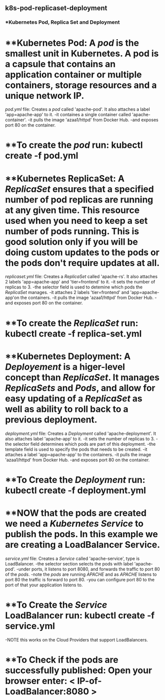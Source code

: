 ## k8s-pod-replicaset-deployment

### *Kubernetes Pod, Replica Set and Deployment


# **Kubernetes Pod: A *pod* is the smallest unit in Kubernetes. A pod is a capsule that contains an application container or multiple containers, storage resources and a unique network IP.

*pod.yml* file: Creates a *pod* called 'apache-pod'. It also attaches a label 'app=apache-app' to it. 
-it containes a single container called 'apache-container'.
-it pulls the image 'azaa1/httpd' from Docker Hub.
-and exposes port 80 on the container. 

# **To create the *pod* run: kubectl create -f pod.yml 


# **Kubernetes ReplicaSet: A *ReplicaSet* ensures that a specified number of pod replicas are running at any given time. This resource used when you need to keep a set number of pods running. This is good solution only if you will be doing custom updates to the pods or the pods don't require updates at all.

*replicaset.yml* file: Creates a *ReplicaSet* called 'apache-rs'. It also attaches 2 labels 'app=apache-app' and 'tier=frontend' to it.
-it sets the number of replicas to 3. 
-the selector field is used to detemine which pods the *ReplicaSet* manages. 
-it attaches 2 labels 'tier=frontend' and 'app=apache-app'on the containers.
-it pulls the image 'azaa1/httpd' from Docker Hub. 
-and exposes port 80 on the container. 

# **To create the *ReplicaSet* run: kubectl create -f replica-set.yml 


# **Kubernetes Deployment: A *Deployement* is a higer-level concept than *ReplicaSet*. It manages *ReplicaSets* and *Pods*, and allow for easy updating of a *ReplicaSet* as well as ability to roll back to a previous deployment. 

*deployment.yml* file: Creates a *Deployment* called 'apache-deployment'. It also attaches label 'apache-app' to it. 
-it sets the number of replicas to 3. 
-the selector field determines which pods are part of this deployment. 
-the template field is used to specify the pods that needs to be created. 
-it attaches a label 'app=apache-app' to the containers. 
-it pulls the image 'azaa1/httpd' from Docker Hub. 
-and exposes port 80 on the container. 

# **To Create the *Deployment* run: kubectl create -f deployment.yml 


# **NOW that the pods are created we need a *Kubernetes Service* to publish the pods. In this example we are creating a LoadBalancer Service. 

*service.yml* file: Creates a *Service* called 'apache-service', type is LoadBalancer. 
-the selector section selects the pods with label 'apache-pod'. 
-under ports, it listens to port 8080, and forwards the traffic to port 80 of the *pods*. 
-note the *pods* are running *APACHE* and as *APACHE* listens to port 80 the traffic is forward to port 80. 
-you can configure port 80 to the port of that your application listens to. 

# **To Create the *Service* LoadBalancer run: kubectl create -f service.yml 
-NOTE this works on the Cloud Providers that support LoadBalancers. 

# **To Check if the pods are successfully published: Open your browser enter: < IP-of-LoadBalancer:8080 >

